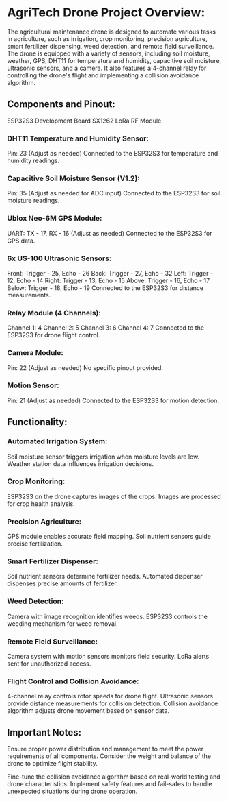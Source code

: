 # AgriTech Drone Project Overview:
The agricultural maintenance drone is designed to automate various tasks in agriculture, such as irrigation, crop monitoring, precision agriculture, smart fertilizer dispensing, weed detection, and remote field surveillance. The drone is equipped with a variety of sensors, including soil moisture, weather, GPS, DHT11 for temperature and humidity, capacitive soil moisture, ultrasonic sensors, and a camera. It also features a 4-channel relay for controlling the drone's flight and implementing a collision avoidance algorithm.

## Components and Pinout:
ESP32S3 Development Board
SX1262 LoRa RF Module

### DHT11 Temperature and Humidity Sensor:
Pin: 23 (Adjust as needed)
Connected to the ESP32S3 for temperature and humidity readings.

### Capacitive Soil Moisture Sensor (V1.2):
Pin: 35 (Adjust as needed for ADC input)
Connected to the ESP32S3 for soil moisture readings.

### Ublox Neo-6M GPS Module:
UART: TX - 17, RX - 16 (Adjust as needed)
Connected to the ESP32S3 for GPS data.

### 6x US-100 Ultrasonic Sensors:
Front: Trigger - 25, Echo - 26
Back: Trigger - 27, Echo - 32
Left: Trigger - 12, Echo - 14
Right: Trigger - 13, Echo - 15
Above: Trigger - 16, Echo - 17
Below: Trigger - 18, Echo - 19
Connected to the ESP32S3 for distance measurements.

### Relay Module (4 Channels):
Channel 1: 4
Channel 2: 5
Channel 3: 6
Channel 4: 7
Connected to the ESP32S3 for drone flight control.

### Camera Module:
Pin: 22 (Adjust as needed)
No specific pinout provided.

### Motion Sensor:
Pin: 21 (Adjust as needed)
Connected to the ESP32S3 for motion detection.

## Functionality:

### Automated Irrigation System:
Soil moisture sensor triggers irrigation when moisture levels are low.
Weather station data influences irrigation decisions.

### Crop Monitoring:
ESP32S3 on the drone captures images of the crops.
Images are processed for crop health analysis.

### Precision Agriculture:
GPS module enables accurate field mapping.
Soil nutrient sensors guide precise fertilization.

### Smart Fertilizer Dispenser:
Soil nutrient sensors determine fertilizer needs.
Automated dispenser dispenses precise amounts of fertilizer.

### Weed Detection:
Camera with image recognition identifies weeds.
ESP32S3 controls the weeding mechanism for weed removal.

### Remote Field Surveillance:
Camera system with motion sensors monitors field security.
LoRa alerts sent for unauthorized access.

### Flight Control and Collision Avoidance:
4-channel relay controls rotor speeds for drone flight.
Ultrasonic sensors provide distance measurements for collision detection.
Collision avoidance algorithm adjusts drone movement based on sensor data.

## Important Notes:
Ensure proper power distribution and management to meet the power requirements of all components.
Consider the weight and balance of the drone to optimize flight stability.

Fine-tune the collision avoidance algorithm based on real-world testing and drone characteristics.
Implement safety features and fail-safes to handle unexpected situations during drone operation.

